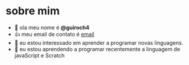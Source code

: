 # sobre mim 
- 👋 ola meu nome é **@guiroch4**
- :+1: meu email de contato é [email](g.rocha03@escola.pr.gov.br)
- 👀 eu estou interessado em aprender a programar novas linguagens.
- 🌱 eu estou aprendendo a programar recentemente a linguagem de javaScript e Scratch

